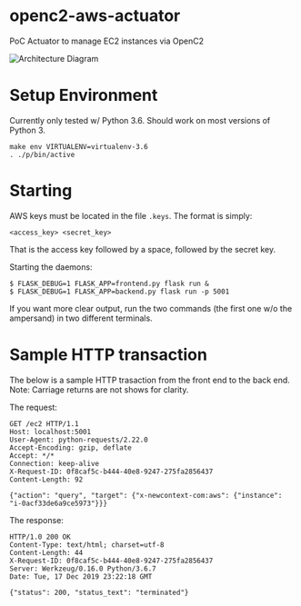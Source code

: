 # openc2-aws-actuator
PoC Actuator to manage EC2 instances via OpenC2

![Architecture Diagram](https://raw.githubusercontent.com/newcontext-oss/openc2-aws-actuator/master/docs/architecture.diagram.svg?sanitize=true)

# Setup Environment

Currently only tested w/ Python 3.6.  Should work on most versions of Python 3.

```
make env VIRTUALENV=virtualenv-3.6
. ./p/bin/active
```

# Starting

AWS keys must be located in the file `.keys`.  The format is simply:
```
<access_key> <secret_key>
```

That is the access key followed by a space, followed by the secret key.

Starting the daemons:
```
$ FLASK_DEBUG=1 FLASK_APP=frontend.py flask run &
$ FLASK_DEBUG=1 FLASK_APP=backend.py flask run -p 5001
```

If you want more clear output, run the two commands (the first one w/o the ampersand) in two different terminals.

# Sample HTTP transaction

The below is a sample HTTP trasaction from the front end to the back end.  Note: Carriage returns are not shows for clarity.

The request:
```
GET /ec2 HTTP/1.1
Host: localhost:5001
User-Agent: python-requests/2.22.0
Accept-Encoding: gzip, deflate
Accept: */*
Connection: keep-alive
X-Request-ID: 0f8caf5c-b444-40e8-9247-275fa2856437
Content-Length: 92

{"action": "query", "target": {"x-newcontext-com:aws": {"instance": "i-0acf33de6a9ce5973"}}}
```

The response:
```
HTTP/1.0 200 OK
Content-Type: text/html; charset=utf-8
Content-Length: 44
X-Request-ID: 0f8caf5c-b444-40e8-9247-275fa2856437
Server: Werkzeug/0.16.0 Python/3.6.7
Date: Tue, 17 Dec 2019 23:22:18 GMT

{"status": 200, "status_text": "terminated"}
```
